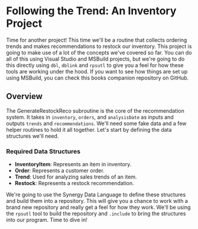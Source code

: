 # Following the Trend: An Inventory Project
Time for another project! This time we'll be a routine that collects ordering trends and makes recommendations to restock our inventory. This project is going to make use of a lot of the concepts we've covered so far. You can do all of this using Visual Studio and MSBuild projects, but we're going to do this directly using `dbl`, `dblink` and `rpsutl` to give you a feel for how these tools are working under the hood. If you want to see how things are set up using MSBuild, you can check this books companion repository on GitHub.

## Overview
The GenerateRestockReco subroutine is the core of the recommendation system. It takes in `inventory`, `orders`, and `analysisDate` as inputs and outputs `trends` and `recommendations`. We'll need some fake data and a few helper routines to hold it all together. Let's start by defining the data structures we'll need.

### Required Data Structures

- **InventoryItem**: Represents an item in inventory.
- **Order**: Represents a customer order.
- **Trend**: Used for analyzing sales trends of an item.
- **Restock**: Represents a restock recommendation.

We're going to use the Synergy Data Language to define these structures and build them into a repository. This will give you a chance to work with a brand new repository and really get a feel for how they work. We'll be using the `rpsutl` tool to build the repository and `.include` to bring the structures into our program. Time to dive in!


